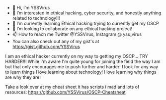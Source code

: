 - 👋 Hi, I’m YSSVirus
- 👀 I’m interested in ethical hacking, cyber security, and honestly anything related to technology!!!
- 🌱 I’m currently learning Ethical hacking trying to currently get my OSCP
- 💞️ I’m looking to collaborate on any ethical hacking project!
- 📫 How to reach me Twitter @YSSVirus, Instagram @ yss_virus
-    You can also check out any of my gist's at https://gist.github.com/YSSVirus


I am an ethical hacker currently on my way to getting my OSCP... TRY HARDER!!!
While I'm aware I'm quite young for joining the field the way I am but that only encourages me to push further and harder!
I look for any way to learn things I love learning about technology!
I love learning why things are why they are! 

Take a look over at my cheat sheet it has scripts i mad and lots of resources:
  https://github.com/YSSVirus/OSCP-Cheatsheat
